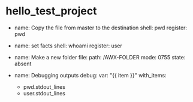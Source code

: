 # hello_test_project

- name: Copy the file from master to the destination
  shell: pwd
  register: pwd

- name: set facts
  shell: whoami
  register: user
  
- name: Make a new folder
  file:
    path: /AWX-FOLDER
    mode: 0755
    state: absent
  
- name: Debugging outputs
  debug:
    var: "{{ item }}"
  with_items:
    - pwd.stdout_lines
    - user.stdout_lines
